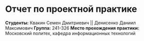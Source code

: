# Отчет по проектной практике

**Cтуденты:** Квакин Семен Дмитриевич || Денисенко Даниил Максимович
**Группа:** 241-326
**Место прохождения практики:** Московский политех, кафедра информационных технологий
